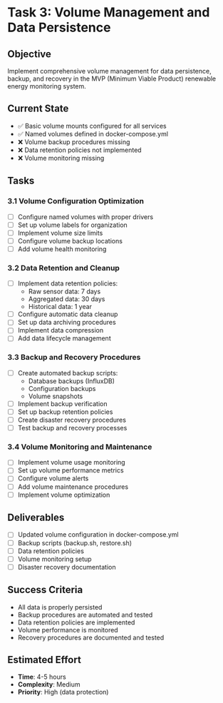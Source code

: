 # Task 3: Volume Management and Data Persistence

## Objective
Implement comprehensive volume management for data persistence, backup, and recovery in the MVP (Minimum Viable Product) renewable energy monitoring system.

## Current State
- ✅ Basic volume mounts configured for all services
- ✅ Named volumes defined in docker-compose.yml
- ❌ Volume backup procedures missing
- ❌ Data retention policies not implemented
- ❌ Volume monitoring missing

## Tasks

### 3.1 Volume Configuration Optimization
- [ ] Configure named volumes with proper drivers
- [ ] Set up volume labels for organization
- [ ] Implement volume size limits
- [ ] Configure volume backup locations
- [ ] Add volume health monitoring

### 3.2 Data Retention and Cleanup
- [ ] Implement data retention policies:
  - Raw sensor data: 7 days
  - Aggregated data: 30 days
  - Historical data: 1 year
- [ ] Configure automatic data cleanup
- [ ] Set up data archiving procedures
- [ ] Implement data compression
- [ ] Add data lifecycle management

### 3.3 Backup and Recovery Procedures
- [ ] Create automated backup scripts:
  - Database backups (InfluxDB)
  - Configuration backups
  - Volume snapshots
- [ ] Implement backup verification
- [ ] Set up backup retention policies
- [ ] Create disaster recovery procedures
- [ ] Test backup and recovery processes

### 3.4 Volume Monitoring and Maintenance
- [ ] Implement volume usage monitoring
- [ ] Set up volume performance metrics
- [ ] Configure volume alerts
- [ ] Add volume maintenance procedures
- [ ] Implement volume optimization

## Deliverables
- [ ] Updated volume configuration in docker-compose.yml
- [ ] Backup scripts (backup.sh, restore.sh)
- [ ] Data retention policies
- [ ] Volume monitoring setup
- [ ] Disaster recovery documentation

## Success Criteria
- All data is properly persisted
- Backup procedures are automated and tested
- Data retention policies are implemented
- Volume performance is monitored
- Recovery procedures are documented and tested

## Estimated Effort
- **Time**: 4-5 hours
- **Complexity**: Medium
- **Priority**: High (data protection) 
